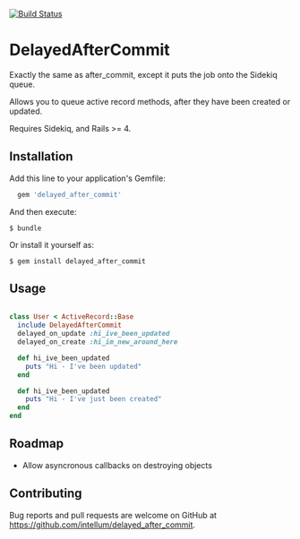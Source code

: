 [![Build Status](http://img.shields.io/travis/intellum/delayed_after_commit.svg?style=flat)](https://travis-ci.org/intellum/delayed_after_commit)

# DelayedAfterCommit

Exactly the same as after_commit, except it puts the job onto the Sidekiq queue.

Allows you to queue active record methods, after they have been created or updated.

Requires Sidekiq, and Rails >= 4.

## Installation

Add this line to your application's Gemfile:

```ruby
  gem 'delayed_after_commit'
```

And then execute:

    $ bundle

Or install it yourself as:

    $ gem install delayed_after_commit

## Usage

```ruby

class User < ActiveRecord::Base
  include DelayedAfterCommit
  delayed_on_update :hi_ive_been_updated
  delayed_on_create :hi_im_new_around_here

  def hi_ive_been_updated
    puts "Hi - I've been updated"
  end

  def hi_ive_been_updated
    puts "Hi - I've just been created"
  end
end

```

## Roadmap

- Allow asyncronous callbacks on destroying objects

## Contributing

Bug reports and pull requests are welcome on GitHub at https://github.com/intellum/delayed_after_commit.

